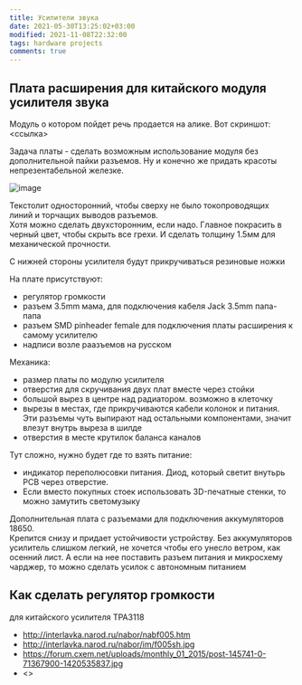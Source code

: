 ```yaml
---
title: Усилители звука
date: 2021-05-30T13:25:02+03:00
modified: 2021-11-08T22:32:00
tags: hardware projects
comments: true
---
```


## Плата расширения для китайского модуля усилителя звука

Модуль о котором пойдет речь продается на алике. Вот скриншот: <ссылка>

Задача платы - сделать возможным использование модуля без дополнительной пайки разъемов. Ну и конечно же придать красоты непрезентабельной железке.

![image](https://user-images.githubusercontent.com/17731587/140838596-7767b876-aace-4713-b4f5-fe72e6ea8a95.png)


Текстолит односторонний, чтобы сверху не было токопроводящих линий и торчащих выводов разъемов.  
Хотя можно сделать двухсторонним, если надо. Главное покрасить в черный цвет, чтобы скрыть все грехи. И сделать толщину 1.5мм для механической прочности.

С нижней стороны усилителя будут прикручиваться резиновые ножки

На плате присутствуют: 
- регулятор громкости
- разъем 3.5mm мама, для подключения кабеля Jack 3.5mm папа-папа
- разъем SMD pinheader female для подключения платы расширения к самому усилителю
- надписи возле раазъемов на русском

Механика:
- размер платы по модулю усилителя
- отверстия для скручивания двух плат вместе через стойки
- большой вырез в центре над радиатором. возможно в клеточку
- вырезы в местах, где прикручиваются кабели колонок и питания. Эти разъемы чуть выпирают над остальными компонентами, значит влезут внутрь выреза в шилде
- отверстия в месте крутилок баланса каналов

Тут сложно, нужно будет где то взять питание:
- индикатор переполюсовки питания. Диод, который светит внутьрь PCB через отверстие. 
- Если вместо покупных стоек использовать 3D-печатные стенки, то можно замутить светомузыку


Дополнительная плата с разъемами для подключения аккумуляторов 18650.  
Крепится снизу и придает устойчивости устройству. Без аккумуляторов усилитель слишком легкий, не хочется чтобы его унесло ветром, как осенний лист.
А если на нее поставить разъем питания и микросхему чарджер, то можно сделать усилок с автономным питанием

## Как сделать регулятор громкости

для китайского усилителя TPA3118

* <http://interlavka.narod.ru/nabor/nabf005.htm>
* <http://interlavka.narod.ru/nabor/im/f005sh.jpg>
* <https://forum.cxem.net/uploads/monthly_01_2015/post-145741-0-71367900-1420535837.jpg>
* <>

